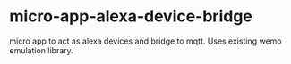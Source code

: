 # micro-app-alexa-device-bridge
micro app to act as alexa devices and bridge to mqtt.  Uses existing wemo emulation library.
